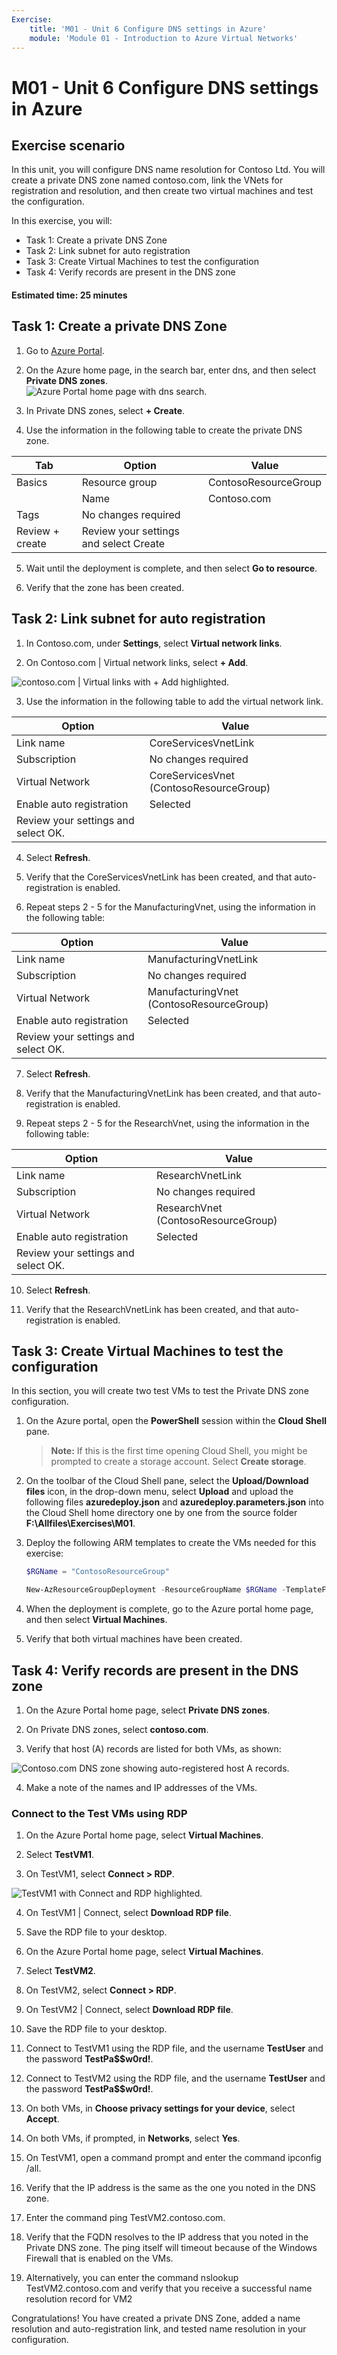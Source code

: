 ```yaml
---
Exercise:
    title: 'M01 - Unit 6 Configure DNS settings in Azure'
    module: 'Module 01 - Introduction to Azure Virtual Networks'
---
```


# M01 - Unit 6 Configure DNS settings in Azure

## Exercise scenario 
In this unit, you will configure DNS name resolution for Contoso Ltd. You will create a private DNS zone named contoso.com, link the VNets for registration and resolution, and then create two virtual machines and test the configuration.

In this exercise, you will:

+ Task 1: Create a private DNS Zone
+ Task 2: Link subnet for auto registration
+ Task 3: Create Virtual Machines to test the configuration
+ Task 4: Verify records are present in the DNS zone

#### Estimated time: 25 minutes

## Task 1: Create a private DNS Zone

1. Go to [Azure Portal](https://portal.azure.com/).

2. On the Azure home page, in the search bar, enter dns, and then select **Private DNS zones**.  
   ‎![Azure Portal home page with dns search.](../media/create-private-dns-zone.png)

3. In Private DNS zones, select **+ Create**.

4. Use the information in the following table to create the private DNS zone.

| **Tab**         | **Option**                             | **Value**            |
| --------------- | -------------------------------------- | -------------------- |
| Basics          | Resource group                         | ContosoResourceGroup |
|                 | Name                                   | Contoso.com          |
| Tags            | No changes required                    |                      |
| Review + create | Review your settings and select Create |                      |


5. Wait until the deployment is complete, and then select **Go to resource**.

6. Verify that the zone has been created.

## Task 2: Link subnet for auto registration

1. In Contoso.com, under **Settings**, select **Virtual network links**.

2. On Contoso.com | Virtual network links, select **+ Add**.

![contoso.com | Virtual links with + Add highlighted.](../media/add-network-link-dns.png)

3. Use the information in the following table to add the virtual network link.

| **Option**                          | **Value**                               |
| ----------------------------------- | --------------------------------------- |
| Link name                           | CoreServicesVnetLink                    |
| Subscription                        | No changes required                     |
| Virtual Network                     | CoreServicesVnet (ContosoResourceGroup) |
| Enable auto registration            | Selected                                |
| Review your settings and select OK. |                                         |


4. Select **Refresh**.

5. Verify that the CoreServicesVnetLink has been created, and that auto-registration is enabled.

6. Repeat steps 2 - 5 for the ManufacturingVnet, using the information in the following table: 

| **Option**                          | **Value**                                |
| ----------------------------------- | ---------------------------------------- |
| Link name                           | ManufacturingVnetLink                    |
| Subscription                        | No changes required                      |
| Virtual Network                     | ManufacturingVnet (ContosoResourceGroup) |
| Enable auto registration            | Selected                                 |
| Review your settings and select OK. |                                          |


7. Select **Refresh**.

8. Verify that the ManufacturingVnetLink has been created, and that auto-registration is enabled.

9. Repeat steps 2 - 5 for the ResearchVnet, using the information in the following table: 

| **Option**                          | **Value**                           |
| ----------------------------------- | ----------------------------------- |
| Link name                           | ResearchVnetLink                    |
| Subscription                        | No changes required                 |
| Virtual Network                     | ResearchVnet (ContosoResourceGroup) |
| Enable auto registration            | Selected                            |
| Review your settings and select OK. |                                     |


10. Select **Refresh**.

11. Verify that the ResearchVnetLink has been created, and that auto-registration is enabled.

 

##  Task 3: Create Virtual Machines to test the configuration

In this section, you will create two test VMs to test the Private DNS zone configuration.

1. On the Azure portal, open the **PowerShell** session within the **Cloud Shell** pane.
    
    > **Note:** If this is the first time opening Cloud Shell, you might be prompted to create a storage account. Select **Create storage**.

2. On the toolbar of the Cloud Shell pane, select the **Upload/Download files** icon, in the drop-down menu, select **Upload** and upload the following files **azuredeploy.json** and **azuredeploy.parameters.json** into the Cloud Shell home directory one by one from the source folder **F:\Allfiles\Exercises\M01**.

3. Deploy the following ARM templates to create the VMs needed for this exercise:

   ```powershell
   $RGName = "ContosoResourceGroup"
   
   New-AzResourceGroupDeployment -ResourceGroupName $RGName -TemplateFile azuredeploy.json -TemplateParameterFile azuredeploy.parameters.json
   ```
  
4. When the deployment is complete, go to the Azure portal home page, and then select **Virtual Machines**.

5. Verify that both virtual machines have been created.

 

## Task 4: Verify records are present in the DNS zone

1. On the Azure Portal home page, select **Private DNS zones**.

2. On Private DNS zones, select **contoso.com**.

3. Verify that host (A) records are listed for both VMs, as shown:

![Contoso.com DNS zone showing auto-registered host A records.](../media/contoso_com-dns-zone.png)

 

4. Make a note of the names and IP addresses of the VMs.

 

### Connect to the Test VMs using RDP

1. On the Azure Portal home page, select **Virtual Machines**.

2. Select **TestVM1**.

3. On TestVM1, select **Connect &gt; RDP**.

![TestVM1 with Connect and RDP highlighted.](../media/connect-to-am.png)

4. On TestVM1 | Connect, select **Download RDP file**.

5. Save the RDP file to your desktop.

6. On the Azure Portal home page, select **Virtual Machines**.

7. Select **TestVM2**.

8. On TestVM2, select **Connect &gt; RDP**.

9. On TestVM2 | Connect, select **Download RDP file**.

10. Save the RDP file to your desktop.

11. Connect to TestVM1 using the RDP file, and the username **TestUser** and the password **TestPa$$w0rd!**.

12. Connect to TestVM2 using the RDP file, and the username **TestUser** and the password **TestPa$$w0rd!**.

13. On both VMs, in **Choose privacy settings for your device**, select **Accept**.

14. On both VMs, if prompted, in **Networks**, select **Yes**.

15. On TestVM1, open a command prompt and enter the command ipconfig /all.

16. Verify that the IP address is the same as the one you noted in the DNS zone.

17. Enter the command ping TestVM2.contoso.com.

18. Verify that the FQDN resolves to the IP address that you noted in the Private DNS zone. The ping itself will timeout because of the Windows Firewall that is enabled on the VMs.

19. Alternatively, you can enter the command nslookup TestVM2.contoso.com and verify that you receive a successful name resolution record for VM2
 

Congratulations! You have created a private DNS Zone, added a name resolution and auto-registration link, and tested name resolution in your configuration. 
